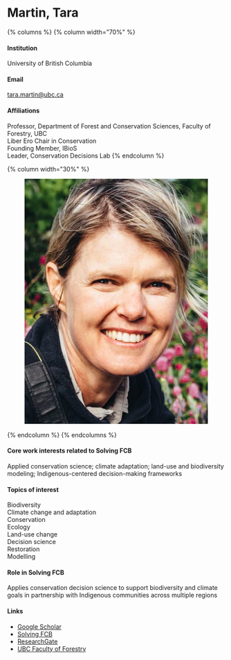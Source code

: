 # Martin, Tara

{% columns %}
{% column width="70%" %}
#### Institution

University of British Columbia

#### Email

tara.martin@ubc.ca

#### Affiliations

Professor, Department of Forest and Conservation Sciences, Faculty of Forestry, UBC\
Liber Ero Chair in Conservation\
Founding Member, IBioS\
Leader, Conservation Decisions Lab
{% endcolumn %}

{% column width="30%" %}
<figure><img src="https://raw.githubusercontent.com/Solving-FCB/docs/refs/heads/main/.img/martin-t.webp" alt=""></figure>
{% endcolumn %}
{% endcolumns %}

#### Core work interests related to Solving FCB

Applied conservation science; climate adaptation; land-use and biodiversity modeling; Indigenous-centered decision-making frameworks

#### Topics of interest

Biodiversity\
Climate change and adaptation\
Conservation\
Ecology\
Land-use change\
Decision science\
Restoration\
Modelling

#### Role in Solving FCB

Applies conservation decision science to support biodiversity and climate goals in partnership with Indigenous communities across multiple regions

#### Links

* [Google Scholar](https://scholar.google.com/citations?user=58Bb97kAAAAJ)
* [Solving FCB](https://solvingfcb.org/people/martin-t/)
* [ResearchGate](https://www.researchgate.net/profile/Tara-Martin)
* [UBC Faculty of Forestry](https://forestry.ubc.ca/faculty-profile/tara-martin/)
